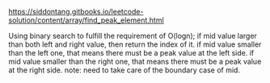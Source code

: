 https://siddontang.gitbooks.io/leetcode-solution/content/array/find_peak_element.html

Using binary search to fulfill the requirement of O(logn);
if mid value larger than both left and right value, then return the index of it.
if mid value smaller than the left one, that means there must be a peak value at the left side.
if mid value smaller than the right one, that means there must be a peak value at the right side.
note: need to take care of the boundary case of mid.
